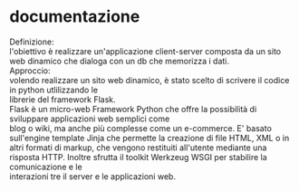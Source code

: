 # documentazione  
Definizione:  
l'obiettivo è realizzare un'applicazione client-server composta da un sito web dinamico che dialoga con un db che memorizza i dati.  
Approccio:  
volendo realizzare un sito web dinamico, è stato scelto di scrivere il codice in python utlilizzando le  
librerie del framework Flask.  
Flask è un micro-web Framework Python che offre la possibilità di sviluppare applicazioni web semplici come  
blog o wiki, ma anche più complesse come un e-commerce. E' basato sull'engine template Jinja che  permette la creazione di file HTML, XML o in altri formati di markup, che vengono restituiti   all'utente mediante una risposta HTTP. Inoltre sfrutta il toolkit Werkzeug WSGI per stabilire la comunicazione e le  
interazioni tre il server e le applicazioni web.  


